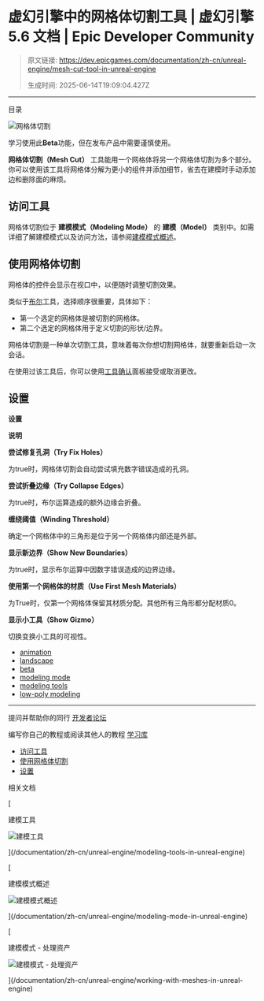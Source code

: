 # 虚幻引擎中的网格体切割工具 | 虚幻引擎 5.6 文档 | Epic Developer Community

> 原文链接: https://dev.epicgames.com/documentation/zh-cn/unreal-engine/mesh-cut-tool-in-unreal-engine
> 
> 生成时间: 2025-06-14T19:09:04.427Z

---

目录

![网格体切割](https://dev.epicgames.com/community/api/documentation/image/0380b2fb-90f2-434f-8212-7dcb1a1db0bc?resizing_type=fill&width=1920&height=335)

学习使用此**Beta**功能，但在发布产品中需要谨慎使用。

**网格体切割（Mesh Cut）** 工具能用一个网格体将另一个网格体切割为多个部分。你可以使用该工具将网格体分解为更小的组件并添加细节，省去在建模时手动添加边和删除面的麻烦。

## 访问工具

网格体切割位于 **建模模式（Modeling Mode）** 的 **建模（Model）** 类别中。如需详细了解建模模式以及访问方法，请参阅[建模模式概述](/documentation/zh-cn/unreal-engine/modeling-mode-in-unreal-engine)。

## 使用网格体切割

网格体的控件会显示在视口中，以便随时调整切割效果。

类似于[布尔](/documentation/zh-cn/unreal-engine/boolean-tool-in-unreal-engine)工具，选择顺序很重要，具体如下：

-   第一个选定的网格体是被切割的网格体。
-   第二个选定的网格体用于定义切割的形状/边界。

网格体切割是一种单次切割工具，意味着每次你想切割网格体，就要重新启动一次会话。

在使用过该工具后，你可以使用[工具确认](/documentation/zh-cn/unreal-engine/modeling-mode-in-unreal-engine#%E5%B7%A5%E5%85%B7-%E6%92%A4%E9%94%80%E5%8E%86%E5%8F%B2%E8%AE%B0%E5%BD%95%E5%92%8C%E6%8E%A5%E5%8F%97%E6%9B%B4%E6%94%B9)面板接受或取消更改。

## 设置

**设置**

**说明**

**尝试修复孔洞（Try Fix Holes）**

为true时，网格体切割会自动尝试填充数字错误造成的孔洞。

**尝试折叠边缘（Try Collapse Edges）**

为true时，布尔运算造成的额外边缘会折叠。

**缠绕阈值（Winding Threshold）**

确定一个网格体中的三角形是位于另一个网格体内部还是外部。

**显示新边界（Show New Boundaries）**

为true时，显示布尔运算中因数字错误造成的边界边缘。

**使用第一个网格体的材质（Use First Mesh Materials）**

为True时，仅第一个网格体保留其材质分配。其他所有三角形都分配材质0。

**显示小工具（Show Gizmo）**

切换变换小工具的可视性。

-   [animation](https://dev.epicgames.com/community/search?query=animation)
-   [landscape](https://dev.epicgames.com/community/search?query=landscape)
-   [beta](https://dev.epicgames.com/community/search?query=beta)
-   [modeling mode](https://dev.epicgames.com/community/search?query=modeling%20mode)
-   [modeling tools](https://dev.epicgames.com/community/search?query=modeling%20tools)
-   [low-poly modeling](https://dev.epicgames.com/community/search?query=low-poly%20modeling)

* * *

提问并帮助你的同行 [开发者论坛](https://forums.unrealengine.com/categories?tag=unreal-engine)

编写你自己的教程或阅读其他人的教程 [学习库](https://dev.epicgames.com/community/unreal-engine/learning)

-   [访问工具](/documentation/zh-cn/unreal-engine/mesh-cut-tool-in-unreal-engine#%E8%AE%BF%E9%97%AE%E5%B7%A5%E5%85%B7)
-   [使用网格体切割](/documentation/zh-cn/unreal-engine/mesh-cut-tool-in-unreal-engine#%E4%BD%BF%E7%94%A8%E7%BD%91%E6%A0%BC%E4%BD%93%E5%88%87%E5%89%B2)
-   [设置](/documentation/zh-cn/unreal-engine/mesh-cut-tool-in-unreal-engine#%E8%AE%BE%E7%BD%AE)

相关文档

[

建模工具

![建模工具](https://dev.epicgames.com/community/api/documentation/image/152a0302-28b3-46e6-91d6-98c2ff1dde1b?resizing_type=fit&width=160&height=92)

](/documentation/zh-cn/unreal-engine/modeling-tools-in-unreal-engine)

[

建模模式概述

![建模模式概述](https://dev.epicgames.com/community/api/documentation/image/5f9ab70c-68fd-4dd1-9e68-9294f46ed6e0?resizing_type=fit&width=160&height=92)

](/documentation/zh-cn/unreal-engine/modeling-mode-in-unreal-engine)

[

建模模式 - 处理资产

![建模模式 - 处理资产](https://dev.epicgames.com/community/api/documentation/image/a47163cd-8973-4f6f-b9d8-6f3f03f03df0?resizing_type=fit&width=160&height=92)

](/documentation/zh-cn/unreal-engine/working-with-meshes-in-unreal-engine)